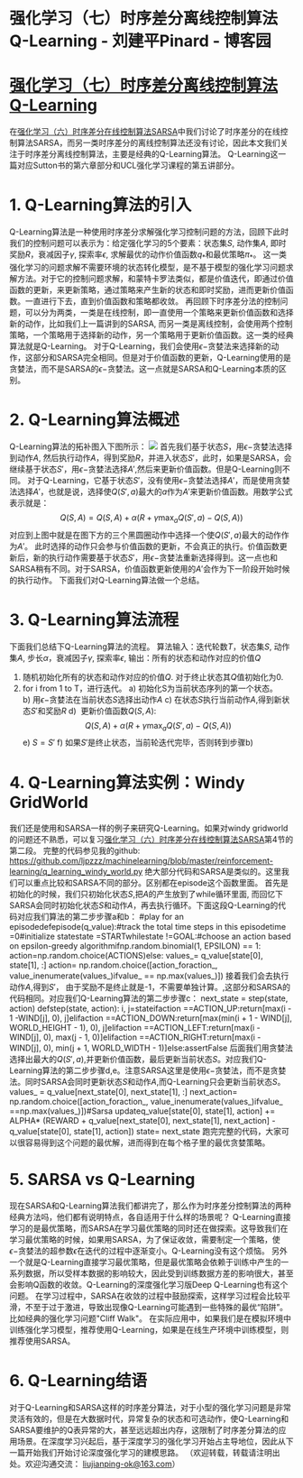 
# 强化学习（七）时序差分离线控制算法Q-Learning - 刘建平Pinard - 博客园






# [强化学习（七）时序差分离线控制算法Q-Learning](https://www.cnblogs.com/pinard/p/9669263.html)
在[强化学习（六）时序差分在线控制算法SARSA](https://www.cnblogs.com/pinard/p/9614290.html)中我们讨论了时序差分的在线控制算法SARSA，而另一类时序差分的离线控制算法还没有讨论，因此本文我们关注于时序差分离线控制算法，主要是经典的Q-Learning算法。
Q-Learning这一篇对应Sutton书的第六章部分和UCL强化学习课程的第五讲部分。
# 1. Q-Learning算法的引入
Q-Learning算法是一种使用时序差分求解强化学习控制问题的方法，回顾下此时我们的控制问题可以表示为：给定强化学习的5个要素：状态集$S$, 动作集$A$, 即时奖励$R$，衰减因子$\gamma$, 探索率$\epsilon$, 求解最优的动作价值函数$q_{*}$和最优策略$\pi_{*}$。
这一类强化学习的问题求解不需要环境的状态转化模型，是不基于模型的强化学习问题求解方法。对于它的控制问题求解，和蒙特卡罗法类似，都是价值迭代，即通过价值函数的更新，来更新策略，通过策略来产生新的状态和即时奖励，进而更新价值函数。一直进行下去，直到价值函数和策略都收敛。
再回顾下时序差分法的控制问题，可以分为两类，一类是在线控制，即一直使用一个策略来更新价值函数和选择新的动作，比如我们上一篇讲到的SARSA, 而另一类是离线控制，会使用两个控制策略，一个策略用于选择新的动作，另一个策略用于更新价值函数。这一类的经典算法就是Q-Learning。
对于Q-Learning，我们会使用$\epsilon-$贪婪法来选择新的动作，这部分和SARSA完全相同。但是对于价值函数的更新，Q-Learning使用的是贪婪法，而不是SARSA的$\epsilon-$贪婪法。这一点就是SARSA和Q-Learning本质的区别。
# 2. Q-Learning算法概述
Q-Learning算法的拓补图入下图所示：
![](https://img2018.cnblogs.com/blog/1042406/201809/1042406-20180918202423478-583844904.jpg)
首先我们基于状态$S$，用$\epsilon-$贪婪法选择到动作$A$, 然后执行动作$A$，得到奖励$R$，并进入状态$S'$，此时，如果是SARSA，会继续基于状态$S'$，用$\epsilon-$贪婪法选择$A'$,然后来更新价值函数。但是Q-Learning则不同。
对于Q-Learning，它基于状态$S'$，没有使用$\epsilon-$贪婪法选择$A'$，而是使用贪婪法选择$A'$，也就是说，选择使$Q(S',a)$最大的$a$作为$A'$来更新价值函数。用数学公式表示就是：
$$
Q(S,A) = Q(S,A) + \alpha(R+\gamma \max_aQ(S',a) - Q(S,A))
$$
对应到上图中就是在图下方的三个黑圆圈动作中选择一个使$Q(S',a)$最大的动作作为$A'$。
此时选择的动作只会参与价值函数的更新，不会真正的执行。价值函数更新后，新的执行动作需要基于状态$S'$，用$\epsilon-$贪婪法重新选择得到。这一点也和SARSA稍有不同。对于SARSA，价值函数更新使用的$A'$会作为下一阶段开始时候的执行动作。
下面我们对Q-Learning算法做一个总结。
# 3. Q-Learning算法流程
下面我们总结下Q-Learning算法的流程。
算法输入：迭代轮数$T$，状态集$S$, 动作集$A$, 步长$\alpha$，衰减因子$\gamma$, 探索率$\epsilon$,
输出：所有的状态和动作对应的价值$Q$
1. 随机初始化所有的状态和动作对应的价值$Q$. 对于终止状态其$Q$值初始化为0.
2. for i from 1 to T，进行迭代。
a) 初始化S为当前状态序列的第一个状态。
b) 用$\epsilon-$贪婪法在当前状态$S$选择出动作$A$
c) 在状态$S$执行当前动作$A$,得到新状态$S'$和奖励$R$
d)  更新价值函数$Q(S,A)$:
$$
Q(S,A) + \alpha(R+\gamma \max_aQ(S',a) - Q(S,A))
$$
e) $S=S'$
f) 如果$S'$是终止状态，当前轮迭代完毕，否则转到步骤b)
# 4. Q-Learning算法实例：Windy GridWorld
我们还是使用和SARSA一样的例子来研究Q-Learning。如果对windy gridworld的问题还不熟悉，可以复习[强化学习（六）时序差分在线控制算法SARSA](https://www.cnblogs.com/pinard/p/9614290.html)第4节的第二段。
完整的代码参见我的github: https://github.com/ljpzzz/machinelearning/blob/master/reinforcement-learning/q_learning_windy_world.py
绝大部分代码和SARSA是类似的。这里我们可以重点比较和SARSA不同的部分。区别都在episode这个函数里面。
首先是初始化的时候，我们只初始化状态$S$,把$A$的产生放到了while循环里面, 而回忆下SARSA会同时初始化状态$S$和动作$A$，再去执行循环。下面这段Q-Learning的代码对应我们算法的第二步步骤a和b：
\#play for an episodedefepisode(q_value):\#track the total time steps in this episodetime =0\#initialize statestate =STARTwhilestate !=GOAL:\#choose an action based on epsilon-greedy algorithmifnp.random.binomial(1, EPSILON) == 1:
            action=np.random.choice(ACTIONS)else:
            values_= q_value[state[0], state[1], :]
            action= np.random.choice([action_foraction_, value_inenumerate(values_)ifvalue_ == np.max(values_)])
接着我们会去执行动作$A$,得到$S'$， 由于奖励不是终止就是-1，不需要单独计算。,这部分和SARSA的代码相同。对应我们Q-Learning算法的第二步步骤c：
next_state = step(state, action)
defstep(state, action):
    i, j=stateifaction ==ACTION_UP:return[max(i - 1 -WIND[j], 0), j]elifaction ==ACTION_DOWN:return[max(min(i + 1 - WIND[j], WORLD_HEIGHT - 1), 0), j]elifaction ==ACTION_LEFT:return[max(i - WIND[j], 0), max(j - 1, 0)]elifaction ==ACTION_RIGHT:return[max(i - WIND[j], 0), min(j + 1, WORLD_WIDTH - 1)]else:assertFalse
后面我们用贪婪法选择出最大的$Q(S',a)$,并更新价值函数，最后更新当前状态$S$。对应我们Q-Learning算法的第二步步骤d,e。注意SARSA这里是使用$\epsilon-$贪婪法，而不是贪婪法。同时SARSA会同时更新状态$S$和动作$A$,而Q-Learning只会更新当前状态$S$。
values_ = q_value[next_state[0], next_state[1], :]
        next_action= np.random.choice([action_foraction_, value_inenumerate(values_)ifvalue_ ==np.max(values_)])\#Sarsa updateq_value[state[0], state[1], action] +=\
            ALPHA* (REWARD + q_value[next_state[0], next_state[1], next_action] -q_value[state[0], state[1], action])
        state= next_state
跑完完整的代码，大家可以很容易得到这个问题的最优解，进而得到在每个格子里的最优贪婪策略。
# 5. SARSA vs Q-Learning
现在SARSA和Q-Learning算法我们都讲完了，那么作为时序差分控制算法的两种经典方法吗，他们都有说明特点，各自适用于什么样的场景呢？
Q-Learning直接学习的是最优策略，而SARSA在学习最优策略的同时还在做探索。这导致我们在学习最优策略的时候，如果用SARSA，为了保证收敛，需要制定一个策略，使$\epsilon-$贪婪法的超参数$\epsilon$在迭代的过程中逐渐变小。Q-Learning没有这个烦恼。
另外一个就是Q-Learning直接学习最优策略，但是最优策略会依赖于训练中产生的一系列数据，所以受样本数据的影响较大，因此受到训练数据方差的影响很大，甚至会影响Q函数的收敛。Q-Learning的深度强化学习版Deep Q-Learning也有这个问题。
在学习过程中，SARSA在收敛的过程中鼓励探索，这样学习过程会比较平滑，不至于过于激进，导致出现像Q-Learning可能遇到一些特殊的最优“陷阱”。比如经典的强化学习问题"Cliff Walk"。
在实际应用中，如果我们是在模拟环境中训练强化学习模型，推荐使用Q-Learning，如果是在线生产环境中训练模型，则推荐使用SARSA。
# 6. Q-Learning结语
对于Q-Learning和SARSA这样的时序差分算法，对于小型的强化学习问题是非常灵活有效的，但是在大数据时代，异常复杂的状态和可选动作，使Q-Learning和SARSA要维护的Q表异常的大，甚至远远超出内存，这限制了时序差分算法的应用场景。在深度学习兴起后，基于深度学习的强化学习开始占主导地位，因此从下一篇开始我们开始讨论深度强化学习的建模思路。
（欢迎转载，转载请注明出处。欢迎沟通交流： liujianping-ok@163.com）





